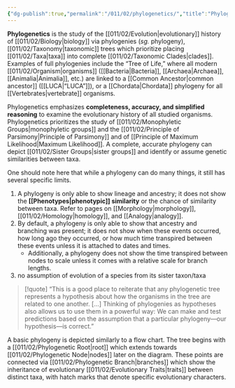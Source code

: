 ```yaml
---
{"dg-publish":true,"permalink":"/011/02/phylogenetics/","title":"Phylogenetics","tags":["BIOL422"],"noteIcon":"1","created":"2024-09-26T13:45:04.115-07:00","updated":"2024-10-03T22:31:36.497-07:00"}
---
```


**Phylogenetics** is the study of the [[011/02/Evolution\|evolutionary]] history of [[011/02/Biology\|biology]] via phylogenies (*sg.* phylogeny), [[011/02/Taxonomy\|taxonomic]] trees which prioritize placing [[011/02/Taxa\|taxa]] into complete [[011/02/Taxonomic Clades\|clades]]. Examples of full phylogenies include the “Tree of Life,” where all modern [[011/02/Organism\|organisms]] ([[Bacteria\|Bacteria]], [[Archaea\|Archaea]], [[Animalia\|Animalia]], etc.) are linked to a [[Common Ancestor\|common ancestor]] ([[LUCA\|“LUCA”]]), or a [[Chordata\|Chordata]] phylogeny for all [[Vertebrates\|vertebrate]] organisms.

Phylogenetics emphasizes **completeness, accuracy, and simplified reasoning** to examine the evolutionary history of all studied organisms. Phylogenetics prioritizes the study of [[011/02/Monophyletic Groups\|monophyletic groups]] and the [[011/02/Principle of Parsimony\|Principle of Parsimony]] and of [[Principle of Maximum Likelihood\|Maximum Likelihood]]. A complete, accurate phylogeny can depict [[011/02/Sister Groups\|sister groups]] and identify or assume genetic similarities between taxa.

One should note here that while a phylogeny can do many things, it still has several specific limits.
1. A phylogeny is only able to show lineage and ancestry; it does not show the **[[Phenotypes\|phenotypic]] similarity** or the chance of similarity between taxa. Refer to pages on [[Morphology\|morphology]], [[011/02/Homology\|homology]], and [[Analogy\|analogy]].
2. By default, a phylogeny is only able to show that ancestry and branching was present; it does not show when these events occurred, how long ago they occurred, or how much time transpired between these events unless it is attached to dates and times.
	- Additionally, a phylogeny does not show the time transpired between nodes to scale unless it comes with a relative scale for branch lengths.
3. no assumption of evolution of a species from its sister taxon/taxa

> [!quote] “This is a good place to reiterate that any phylogenetic tree represents a hypothesis about how the organisms in the tree are related to one another. […] Thinking of phylogenies as hypotheses also allows us to use them in a powerful way: We can make and test predictions based on the assumption that a particular phylogeny—our hypothesis—is correct.”

A basic phylogeny is depicted similarly to a flow chart. The tree begins with a [[011/02/Phylogenetic Root\|root]] which extends towards [[011/02/Phylogenetic Node\|nodes]] later on the diagram. These points are connected via [[011/02/Phylogenetic Branch\|branches]] which show the inheritance of evolutionary [[011/02/Evolutionary Traits\|traits]] between distinct taxa, with hatch marks that denote specific evolutionary characters.